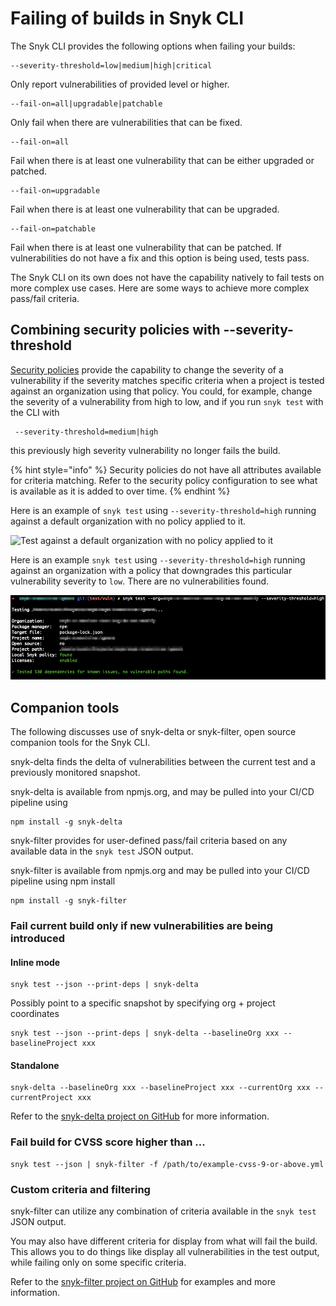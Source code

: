 # Failing of builds in Snyk CLI

The Snyk CLI provides the following options when failing your builds:

```
--severity-threshold=low|medium|high|critical
```

Only report vulnerabilities of provided level or higher.

```
--fail-on=all|upgradable|patchable
```

Only fail when there are vulnerabilities that can be fixed.

```
--fail-on=all
```

Fail when there is at least one vulnerability that can be either upgraded or patched.

```
--fail-on=upgradable
```

Fail when there is at least one vulnerability that can be upgraded.

```
--fail-on=patchable
```

Fail when there is at least one vulnerability that can be patched. If vulnerabilities do not have a fix and this option is being used, tests pass.

The Snyk CLI on its own does not have the capability natively to fail tests on more complex use cases. Here are some ways to achieve more complex pass/fail criteria.

## Combining security policies with --severity-threshold

[Security policies](https://docs.snyk.io/fixing-and-prioritizing-issues/policies) provide the capability to change the severity of a vulnerability if the severity matches specific criteria when a project is tested against an organization using that policy. You could, for example, change the severity of a vulnerability from high to low, and if you run `snyk test` with the CLI with

```
 --severity-threshold=medium|high
```

this previously high severity vulnerability no longer fails the build.

{% hint style="info" %}
Security policies do not have all attributes available for criteria matching. Refer to the security policy configuration to see what is available as it is added to over time.
{% endhint %}

Here is an example of `snyk test` using `--severity-threshold=high` running against a default organization with no policy applied to it.

![Test against a default organization with no policy applied to it](https://gblobscdn.gitbook.com/assets%2F-MVXKdrh-jY3KDGPs8lQ%2F-MZT\_W3O1oFyMAzF9g3s%2F-MZTrc0D6NjT6VlS1jmU%2Fimage.png?alt=media\&token=27e0ee8c-147f-4942-ada4-08de07f67c40)

Here is an example `snyk test` using `--severity-threshold=high` running against an organization with a policy that downgrades this particular vulnerability severity to `low`. There are no vulnerabilities found.

![Test against an organization with a policy applied](../../.gitbook/assets/test-organization-with-policy-applied.png)

## Companion tools

The following discusses use of snyk-delta or snyk-filter, open source companion tools for the Snyk CLI.

snyk-delta finds the delta of vulnerabilities between the current test and a previously monitored snapshot.

snyk-delta is available from npmjs.org, and may be pulled into your CI/CD pipeline using

```
npm install -g snyk-delta
```

snyk-filter provides for user-defined pass/fail criteria based on any available data in the `snyk test` JSON output.

snyk-filter is available from npmjs.org and may be pulled into your CI/CD pipeline using npm install

```
npm install -g snyk-filter
```

### Fail current build only if new vulnerabilities are being introduced

#### Inline mode

```
snyk test --json --print-deps | snyk-delta
```

Possibly point to a specific snapshot by specifying org + project coordinates

```
snyk test --json --print-deps | snyk-delta --baselineOrg xxx --baselineProject xxx
```

#### Standalone

```
snyk-delta --baselineOrg xxx --baselineProject xxx --currentOrg xxx --currentProject xxx
```

Refer to the [snyk-delta project on GitHub](https://github.com/snyk-tech-services/snyk-delta) for more information.

### Fail build for CVSS score higher than ...

```
snyk test --json | snyk-filter -f /path/to/example-cvss-9-or-above.yml
```

### Custom criteria and filtering

snyk-filter can utilize any combination of criteria available in the `snyk test` JSON output.

You may also have different criteria for display from what will fail the build. This allows you to do things like display all vulnerabilities in the test output, while failing only on some specific criteria.

Refer to the [snyk-filter project on GitHub](https://github.com/snyk-tech-services/snyk-filter) for examples and more information.
